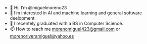 - 👋 Hi, I’m @miguelmoreno23
- 👀 I’m interested in AI and machine learning and general software deelopment.
- 🌱 I recentely graduated with a BS in Computer Science.
- 📫 How to reach me morenomiguel423@gmail.com or morenoriveramiguel@yahoo.es

<!---
miguelmoreno23/miguelmoreno23 is a ✨ special ✨ repository because its `README.md` (this file) appears on your GitHub profile.
You can click the Preview link to take a look at your changes.
--->
